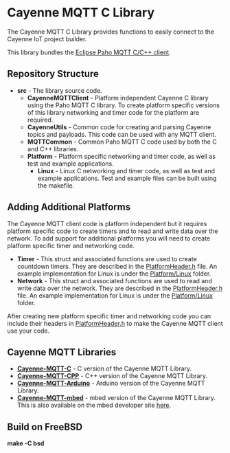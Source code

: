 # Cayenne MQTT C Library
The Cayenne MQTT C Library provides functions to easily connect to the Cayenne IoT project builder.

This library bundles the [Eclipse Paho MQTT C/C++ client](https://github.com/eclipse/paho.mqtt.embedded-c).

## Repository Structure
- **src** - The library source code.
  - **CayenneMQTTClient** - Platform independent Cayenne C library using the Paho MQTT C library. To create platform specific versions of this library networking and timer code for the platform are required.
  - **CayenneUtils** - Common code for creating and parsing Cayenne topics and payloads. This code can be used with any MQTT client.
  - **MQTTCommon** - Common Paho MQTT C code used by both the C and C++ libraries.
  - **Platform** - Platform specific networking and timer code, as well as test and example applications.
    - **Linux** - Linux C networking and timer code, as well as test and example applications. Test and example files can be built using the makefile.
    
## Adding Additional Platforms
The Cayenne MQTT client code is platform independent but it requires platform specific code to create timers and to read and write data over the network. To add support for additional platforms you will need to create platform specific timer and networking code.
  - **Timer** - This struct and associated functions are used to create countdown timers. They are described in the [PlatformHeader.h](https://github.com/myDevicesIoT/Cayenne-MQTT-C/blob/master/src/CayenneMQTTClient/PlatformHeader.h) file. An example implementation for Linux is under the [Platform/Linux](https://github.com/myDevicesIoT/Cayenne-MQTT-C/tree/master/src/Platform/Linux) folder.
  - **Network** - This struct and associated functions are used to read and write data over the network. They are described in the [PlatformHeader.h](https://github.com/myDevicesIoT/Cayenne-MQTT-C/blob/master/src/CayenneMQTTClient/PlatformHeader.h) file. An example implementation for Linux is under the [Platform/Linux](https://github.com/myDevicesIoT/Cayenne-MQTT-C/tree/master/src/Platform/Linux) folder.
  
After creating new platform specific timer and networking code you can include their headers in [PlatformHeader.h](https://github.com/myDevicesIoT/Cayenne-MQTT-C/blob/master/src/CayenneMQTTClient/PlatformHeader.h) to make the Cayenne MQTT client use your code.
    
## Cayenne MQTT Libraries
- **[Cayenne-MQTT-C](https://github.com/myDevicesIoT/Cayenne-MQTT-C)** - C version of the Cayenne MQTT Library.
- **[Cayenne-MQTT-CPP](https://github.com/myDevicesIoT/Cayenne-MQTT-CPP)** - C++ version of the Cayenne MQTT Library.
- **[Cayenne-MQTT-Arduino](https://github.com/myDevicesIoT/Cayenne-MQTT-Arduino)** - Arduino version of the Cayenne MQTT Library.
- **[Cayenne-MQTT-mbed](https://github.com/myDevicesIoT/Cayenne-MQTT-mbed)** - mbed version of the Cayenne MQTT Library. This is also available on the mbed developer site [here](https://developer.mbed.org/teams/myDevicesIoT/code/Cayenne-MQTT-mbed/).

## Build on FreeBSD
**make -C bsd**
